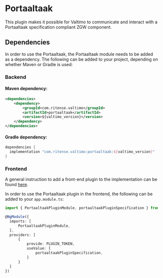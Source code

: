 # Portaaltaak
This plugin makes it possible for Valtimo to communicate and interact with a Portaaltaak specification compliant ZGW component.

## Dependencies

In order to use the Portaaltaak, the Portaaltaak module needs to be added as a dependency. The
following can be added to your project, depending on whether Maven or Gradle is used:

### Backend

#### Maven dependency:
```xml
<dependencies>
    <dependency>
        <groupId>com.ritense.valtimo</groupId>
        <artifactId>portaaltaak</artifactId>
        <version>${valtimo_version}</version>
    </dependency>
</dependencies>
```

#### Gradle dependency:
```groovy
dependencies {
  implementation "com.ritense.valtimo:portaaltaak:${valtimo_version}"
}
```

### Frontend

A general instruction to add a front-end plugin to the implementation can be
found [here](../core/plugin.md#adding-a-front-end-plugin-to-the-implementation).

In order to use the Portaaltaak plugin in the frontend, the following can be added to your `app.module.ts`:

```typescript
import { PortaaltaakPluginModule, portaaltaakPluginSpecification } from '@valtimo/plugin';

@NgModule({
  imports: [
      PortaaltaakPluginModule,
  ],
  providers: [
      {
          provide: PLUGIN_TOKEN,
          useValue: [
              portaaltaakPluginSpecification,
          ]
      }
  ]
})
```
